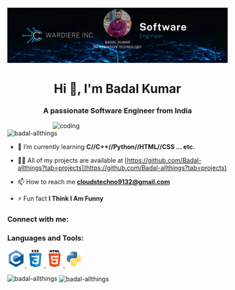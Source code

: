 <!--## Hi there 👋--!>

<!--
**Badal-allthings/Badal-allthings** is a ✨ _special_ ✨ repository because its `README.md` (this file) appears on your GitHub profile.

Here are some ideas to get you started:

- 🔭 I’m currently working on ...
- 🌱 I’m currently learning ...
- 👯 I’m looking to collaborate on ...
- 🤔 I’m looking for help with ...
- 💬 Ask me about ...
- 📫 How to reach me: ...
- 😄 Pronouns: ...
- ⚡ Fun fact: ...
-->
![logo](https://github.com/Badal-allthings/Badal-allthings/blob/main/Banner%20For%20GitHub%20with%20image.png)
<h1 align="center">Hi 👋, I'm Badal Kumar</h1>
<h3 align="center">A passionate Software Engineer from India</h3>

<img align="right" alt="coding" width="400" src="https://camo.githubusercontent.com/4d9f5ecceb711eec6e2018f38a5677dc657c9738d4a65ba3b928c41c0a45b439/68747470733a2f2f6d69726f2e6d656469756d2e636f6d2f6d61782f313336302f302a37513379765349765f7430696f4a2d5a2e676966">

<p align="left"> <img src="https://komarev.com/ghpvc/?username=badal-allthings&label=Profile%20views&color=0e75b6&style=flat" alt="badal-allthings" /> </p>

- 🌱 I’m currently learning **C//C++//Python//HTML//CSS ... etc.**

- 👨‍💻 All of my projects are available at [https://github.com/Badal-allthings?tab=projects](https://github.com/Badal-allthings?tab=projects)

- 📫 How to reach me **cloudstechno9132@gmail.com**

- ⚡ Fun fact **I Think I Am Funny**

<h3 align="left">Connect with me:</h3>
<p align="left">
</p>

<h3 align="left">Languages and Tools:</h3>
<p align="left"> <a href="https://www.cprogramming.com/" target="_blank" rel="noreferrer"> <img src="https://raw.githubusercontent.com/devicons/devicon/master/icons/c/c-original.svg" alt="c" width="40" height="40"/> </a> <a href="https://www.w3schools.com/css/" target="_blank" rel="noreferrer"> <img src="https://raw.githubusercontent.com/devicons/devicon/master/icons/css3/css3-original-wordmark.svg" alt="css3" width="40" height="40"/> </a> <a href="https://www.w3.org/html/" target="_blank" rel="noreferrer"> <img src="https://raw.githubusercontent.com/devicons/devicon/master/icons/html5/html5-original-wordmark.svg" alt="html5" width="40" height="40"/> </a> <a href="https://www.python.org" target="_blank" rel="noreferrer"> <img src="https://raw.githubusercontent.com/devicons/devicon/master/icons/python/python-original.svg" alt="python" width="40" height="40"/> </a> </p>

<p><img align="left" src="https://github-readme-stats.vercel.app/api/top-langs?username=badal-allthings&show_icons=true&locale=en&layout=compact" alt="badal-allthings" /></p>

<p>&nbsp;<img align="center" src="https://github-readme-stats.vercel.app/api?username=badal-allthings&show_icons=true&locale=en" alt="badal-allthings" /></p>
